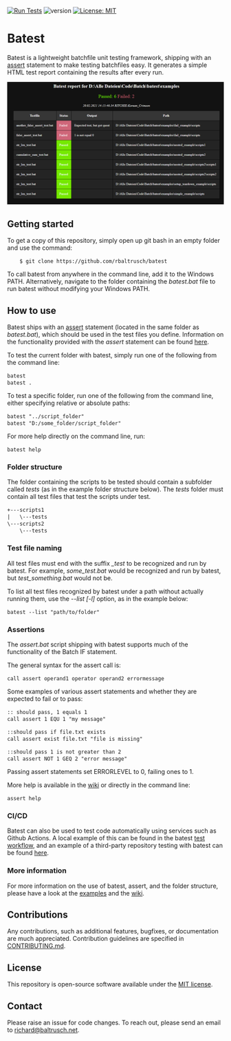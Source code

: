 [![Run Tests](https://github.com/rbaltrusch/batest/actions/workflows/run_tests.yml/badge.svg)](https://github.com/rbaltrusch/batest/actions/workflows/run_tests.yml)
![version](https://img.shields.io/badge/version-1.0.0-blue)
[![License: MIT](https://img.shields.io/badge/License-MIT-purple.svg)](https://opensource.org/licenses/MIT)

# Batest

Batest is a lightweight batchfile unit testing framework, shipping with an [assert](https://github.com/rbaltrusch/batest/tree/master/README.md/#assertions) statement to make testing batchfiles easy. It generates a simple HTML test report containing the results after every run.

![Screenshots of the test reports](https://github.com/rbaltrusch/batest/blob/master/batest/media/screenshot.png?raw=true)

## Getting started

To get a copy of this repository, simply open up git bash in an empty folder and use the command:

		$ git clone https://github.com/rbaltrusch/batest

To call batest from anywhere in the command line, add it to the Windows PATH. Alternatively, navigate to the folder containing the *batest.bat* file to run batest without modifying your Windows PATH.

## How to use

Batest ships with an [assert](https://github.com/rbaltrusch/batest/tree/master/README.md/#assertions) statement (located in the same folder as *batest.bat*), which should be used in the test files you define. Information on the functionality provided with the *assert* statement can be found [here](https://github.com/rbaltrusch/batest/wiki/assert).

To test the current folder with batest, simply run one of the following from the command line:
```batch
batest
batest .
```

To test a specific folder, run one of the following from the command line, either specifying relative or absolute paths:
```batch
batest "../script_folder"
batest "D:/some_folder/script_folder"
```

For more help directly on the command line, run:
```
batest help
```

### Folder structure

The folder containing the scripts to be tested should contain a subfolder called *tests* (as in the example folder structure below).
The *tests* folder must contain all test files that test the scripts under test.

```
+---scripts1
|   \---tests
\---scripts2
    \---tests
```

### Test file naming

All test files must end with the suffix *_test* to be recognized and run by batest.
For example, *some_test.bat* would be recognized and run by batest, but *test_something.bat* would not be.

To list all test files recognized by batest under a path without actually running them, use the *--list [-l]* option, as in the example below:
```batch
batest --list "path/to/folder"
```

### Assertions

The *assert.bat* script shipping with batest supports much of the functionality of the Batch IF statement.

The general syntax for the assert call is:

```batch
call assert operand1 operator operand2 errormessage
```

Some examples of various assert statements and whether they are expected to fail or to pass:

```batch
:: should pass, 1 equals 1
call assert 1 EQU 1 "my message"
```

```batch
::should pass if file.txt exists
call assert exist file.txt "file is missing"
```

```batch
::should pass 1 is not greater than 2
call assert NOT 1 GEQ 2 "error message"
```

Passing assert statements set ERRORLEVEL to 0, failing ones to 1.

More help is available in the [wiki](https://github.com/rbaltrusch/batest/wiki/assert) or directly in the command line:

	assert help

### CI/CD

Batest can also be used to test code automatically using services such as Github Actions. A local example of this can be found in the batest [test workflow](https://github.com/rbaltrusch/batest/tree/master/.github/workflows/run_tests.yaml), and an example of a third-party repository testing with batest can be found [here](https://github.com/rbaltrusch/objectbatch/tree/master/.github/workflows/run_tests.yaml).

### More information

For more information on the use of batest, assert, and the folder structure, please have a look at the [examples](https://github.com/rbaltrusch/batest/tree/master/examples) and the [wiki](https://github.com/rbaltrusch/batest/wiki).

## Contributions

Any contributions, such as additional features, bugfixes, or documentation are much appreciated. Contribution guidelines are specified in [CONTRIBUTING.md](https://github.com/rbaltrusch/batest/blob/master/CONTRIBUTING.md).

## License

This repository is open-source software available under the [MIT license](https://github.com/rbaltrusch/batest/blob/master/LICENSE).

## Contact

Please raise an issue for code changes. To reach out, please send an email to richard@baltrusch.net.

